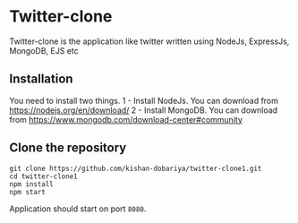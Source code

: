 # Twitter-clone
Twitter-clone is the application like twitter written using NodeJs, ExpressJs, MongoDB, EJS etc
## Installation
You need to install two things.
1 - Install NodeJs. You can download from https://nodejs.org/en/download/
2 - Install MongoDB. You can download from https://www.mongodb.com/download-center#community
## Clone the repository
```
git clone https://github.com/kishan-dobariya/twitter-clone1.git
cd twitter-clone1
npm install
npm start
```
Application should start on port `8080`.
